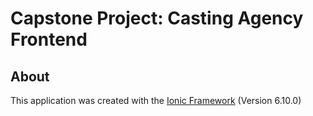 # Capstone Project: Casting Agency Frontend

## About
This application was created with the [Ionic Framework](https://ionicframework.com) (Version 6.10.0)